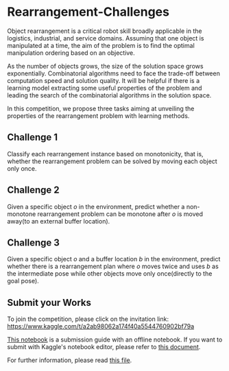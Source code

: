 

# Rearrangement-Challenges
Object rearrangement is a critical robot skill broadly applicable in the logistics, industrial, and service domains. Assuming that one object is manipulated at a time, the aim of the problem is to find the optimal manipulation ordering based on an objective. 

As the number of objects grows, the size of the solution space grows exponentially. Combinatorial algorithms need to face the trade-off between computation speed and solution quality. It will be helpful if there is a learning model extracting some useful properties of the problem and leading the search of the combinatorial algorithms in the solution space.

In this competition, we propose three tasks aiming at unveiling the properties of the rearrangement problem with learning methods.

## Challenge 1
Classify each rearrangement instance based on monotonicity, that is, whether the rearrangement problem can be solved by moving each object only once.

## Challenge 2
Given a specific object *o* in the environment, predict whether a non-monotone rearrangement problem can be monotone after *o* is moved away(to an external buffer location).

## Challenge 3
Given a specific object *o* and a buffer location *b* in the environment, predict whether there is a rearrangement plan where *o* moves twice and uses *b* as the intermediate pose while other objects move only once(directly to the goal pose).

## Submit your Works
To join the competition, please click on the invitation link: https://www.kaggle.com/t/a2ab98062a174f40a5544760902bf79a

[This notebook](https://www.kaggle.com/gaokai2021/offline-notebook-for-input-output)  is a submission guide with an offline notebook. If you want to submit with Kaggle's notebook editor, please refer to [this document](https://www.kaggle.com/docs/notebooks#using-the-notebooks-editor).

For further information, please read [this file](https://drive.google.com/drive/folders/1e8MZiwEuZLomWQiRRYQS66benEZPJmBw?usp=sharing).



